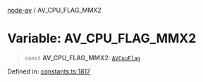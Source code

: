 [node-av](../globals.md) / AV\_CPU\_FLAG\_MMX2

# Variable: AV\_CPU\_FLAG\_MMX2

> `const` **AV\_CPU\_FLAG\_MMX2**: [`AVCpuFlag`](../type-aliases/AVCpuFlag.md)

Defined in: [constants.ts:1817](https://github.com/seydx/av/blob/f8631fc881b394300b1479f511d55cf1c370a87f/src/constants/constants.ts#L1817)
